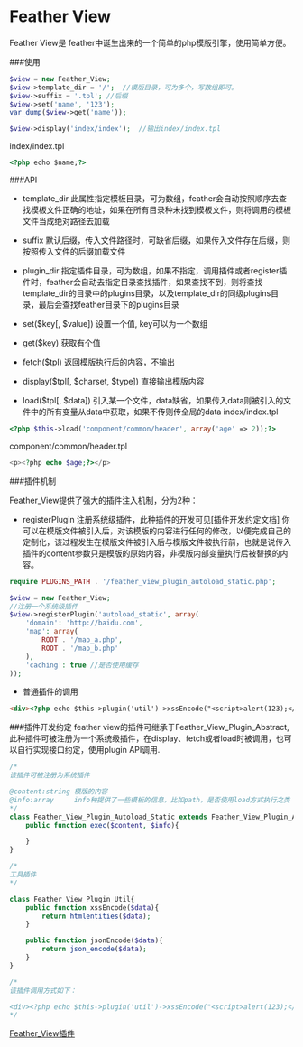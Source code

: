 Feather View
==============

Feather View是 feather中诞生出来的一个简单的php模版引擎，使用简单方便。

###使用

```php
$view = new Feather_View;
$view->template_dir = '/';  //模版目录，可为多个，写数组即可。
$view->suffix = '.tpl'; //后缀
$view->set('name', '123');
var_dump($view->get('name'));

$view->display('index/index');  //输出index/index.tpl
```

index/index.tpl
```html
<?php echo $name;?>
```


###API

* template_dir	此属性指定模板目录，可为数组，feather会自动按照顺序去查找模板文件正确的地址，如果在所有目录种未找到模板文件，则将调用的模板文件当成绝对路径去加载

* suffix	默认后缀，传入文件路径时，可缺省后缀，如果传入文件存在后缀，则按照传入文件的后缀加载文件

* plugin_dir 指定插件目录，可为数组，如果不指定，调用插件或者register插件时，feather会自动去指定目录查找插件，如果查找不到，则将查找template_dir的目录中的plugins目录，以及template_dir的同级plugins目录，最后会查找feather目录下的plugins目录

* set($key[, $value]) 设置一个值, key可以为一个数组
 
* get($key) 获取有个值

* fetch($tpl) 返回模版执行后的内容，不输出

* display($tpl[, $charset, $type])  直接输出模版内容

* load($tpl[, $data])  引入某一个文件，data缺省，如果传入data则被引入的文件中的所有变量从data中获取，如果不传则传全局的data
index/index.tpl
```php
<?php $this->load('component/common/header', array('age' => 2));?>
```

component/common/header.tpl
```php
<p><?php echo $age;?></p>
```

###插件机制

Feather_View提供了强大的插件注入机制，分为2种：

* registerPlugin 注册系统级插件，此种插件的开发可见[插件开发约定文档]
你可以在模版文件被引入后，对该模版的内容进行任何的修改，以便完成自己的定制化，该过程发生在模版文件被引入后与模版文件被执行前，也就是说传入插件的content参数只是模版的原始内容，非模版内部变量执行后被替换的内容。

```php
require PLUGINS_PATH . '/feather_view_plugin_autoload_static.php';

$view = new Feather_View;
//注册一个系统级插件
$view->registerPlugin('autoload_static', array(
    'domain': 'http://baidu.com',
    'map': array(
        ROOT . '/map_a.php',
        ROOT . '/map_b.php'
    ),
    'caching': true	//是否使用缓存
));
```

* 普通插件的调用
```html
<div><?php echo $this->plugin('util')->xssEncode("<script>alert(123);</script>")?></div>
```

###插件开发约定
feather view的插件可继承于Feather_View_Plugin_Abstract,此种插件可被注册为一个系统级插件，在display、fetch或者load时被调用，也可以自行实现接口约定，使用plugin API调用.
```php
/*
该插件可被注册为系统插件

@content:string 模版的内容 
@info:array		info种提供了一些模板的信息，比如path，是否使用load方式执行之类
*/
class Feather_View_Plugin_Autoload_Static extends Feather_View_Plugin_Abstract{
	public function exec($content, $info){

	}
}
```

```php
/*
工具插件
*/

class Feather_View_Plugin_Util{
	public function xssEncode($data){
		return htmlentities($data);
	}

	public function jsonEncode($data){
		return json_encode($data);
	}
}

/*
该插件调用方式如下：

<div><?php echo $this->plugin('util')->xssEncode("<script>alert(123);</script>")?></div>
*/
```

[Feather_View插件](http://github.com/feather-team/feather-view-plugins)
